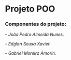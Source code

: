 <h1>Projeto POO</h1>
<h3>Componentes do projeto:</h3>
<p><em>- João Pedro Almeida Nunes.</p></em>
<p><em>- Edglan Sousa Xavier.</em></p>
<p><em>- Gabriel Moreira Amorin.</em></p>
